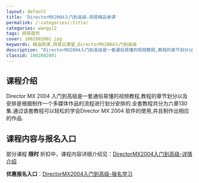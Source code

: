 ```yaml
---
layout: default
title: 'DirectorMX2004入门到高级-网易精品单课'
permalink: /:categories/:title/
categories: wangyi2
tags: 网易提供
cover: 1002802001.jpg
keywords: 精选网课,网易云课堂,DirectorMX2004入门到高级
description: "DirectorMX2004入门到高级是一套通俗易懂的视频教程,教程的章节划分以及安排是根据制作一个多媒体作品的流程进行划分安排的.全套教程共分为六章130集.通过该套教程可以轻松的学会Di"
classid: 1002802001
---
```


## 课程介绍

Director MX 2004 入门到高级是一套通俗易懂的视频教程,教程的章节划分以及安排是根据制作一个多媒体作品的流程进行划分安排的.全套教程共分为六章130集.通过该套教程可以轻松的学会Director MX 2004 软件的使用,并且制作出相应的作品.

## 课程内容与报名入口

部分课程 **限时** 折扣中，课程内容详细介绍见：[DirectorMX2004入门到高级-详情介绍](https://study.163.com/course/introduction/1002802001.htm?share=1&shareId=1025206652&utm_campaign=share&utm_medium=iphoneShare&utm_source=&utm_u=1025206652)

**优惠报名入口**：[DirectorMX2004入门到高级-报名学习](https://study.163.com/course/introduction/1002802001.htm?share=1&shareId=1025206652&utm_campaign=share&utm_medium=iphoneShare&utm_source=&utm_u=1025206652)

